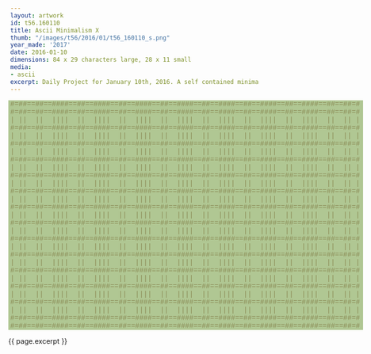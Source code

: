 ```yaml
---
layout: artwork
id: t56.160110
title: Ascii Minimalism X
thumb: "/images/t56/2016/01/t56_160110_s.png"
year_made: '2017'
date: 2016-01-10
dimensions: 84 x 29 characters large, 28 x 11 small
media:
- ascii
excerpt: Daily Project for January 10th, 2016. A self contained minimalist ascii artwork. Fonts and css styles are allowed and included on page. Adapts to mobile and laptop breakpoints.
---
```


<style>
    pre {
        background-color: #B0C793;
        color: #8A8A55;
        font-family: "Lucida Sans Typewriter","Lucida Typewriter",Courier,monospace;
        font-size: .875rem;
        padding: 0;
        overflow: hidden;
    }

    @media screen and (max-width: 600px) {
      .ascii-large {
        display: none;
      }
      pre {
        width: 15rem;
      }
    }
    @media screen and (min-width: 600px){
        .ascii-small {
          display: none;
      }
      pre {
        width: 44.5rem;
        padding-left: .25rem;
      }
    }
</style>

<pre class="ascii-large">
#=##==##==####==##==####==##==####==##==####==##==####==##==####==##==####==##==##=#
#=##==##==####==##==####==##==####==##==####==##==####==##==####==##==####==##==##=#
| ||  ||  ||||  ||  ||||  ||  ||||  ||  ||||  ||  ||||  ||  ||||  ||  ||||  ||  || |
#=##==##==####==##==####==##==####==##==####==##==####==##==####==##==####==##==##=#
| ||  ||  ||||  ||  ||||  ||  ||||  ||  ||||  ||  ||||  ||  ||||  ||  ||||  ||  || |
#=##==##==####==##==####==##==####==##==####==##==####==##==####==##==####==##==##=#
| ||  ||  ||||  ||  ||||  ||  ||||  ||  ||||  ||  ||||  ||  ||||  ||  ||||  ||  || |
#=##==##==####==##==####==##==####==##==####==##==####==##==####==##==####==##==##=#
| ||  ||  ||||  ||  ||||  ||  ||||  ||  ||||  ||  ||||  ||  ||||  ||  ||||  ||  || |
#=##==##==####==##==####==##==####==##==####==##==####==##==####==##==####==##==##=#
| ||  ||  ||||  ||  ||||  ||  ||||  ||  ||||  ||  ||||  ||  ||||  ||  ||||  ||  || |
#=##==##==####==##==####==##==####==##==####==##==####==##==####==##==####==##==##=#
| ||  ||  ||||  ||  ||||  ||  ||||  ||  ||||  ||  ||||  ||  ||||  ||  ||||  ||  || |
#=##==##==####==##==####==##==####==##==####==##==####==##==####==##==####==##==##=#
| ||  ||  ||||  ||  ||||  ||  ||||  ||  ||||  ||  ||||  ||  ||||  ||  ||||  ||  || |
#=##==##==####==##==####==##==####==##==####==##==####==##==####==##==####==##==##=#
| ||  ||  ||||  ||  ||||  ||  ||||  ||  ||||  ||  ||||  ||  ||||  ||  ||||  ||  || |
#=##==##==####==##==####==##==####==##==####==##==####==##==####==##==####==##==##=#
| ||  ||  ||||  ||  ||||  ||  ||||  ||  ||||  ||  ||||  ||  ||||  ||  ||||  ||  || |
#=##==##==####==##==####==##==####==##==####==##==####==##==####==##==####==##==##=#
| ||  ||  ||||  ||  ||||  ||  ||||  ||  ||||  ||  ||||  ||  ||||  ||  ||||  ||  || |
#=##==##==####==##==####==##==####==##==####==##==####==##==####==##==####==##==##=#
| ||  ||  ||||  ||  ||||  ||  ||||  ||  ||||  ||  ||||  ||  ||||  ||  ||||  ||  || |
#=##==##==####==##==####==##==####==##==####==##==####==##==####==##==####==##==##=#
| ||  ||  ||||  ||  ||||  ||  ||||  ||  ||||  ||  ||||  ||  ||||  ||  ||||  ||  || |
#=##==##==####==##==####==##==####==##==####==##==####==##==####==##==####==##==##=#
| ||  ||  ||||  ||  ||||  ||  ||||  ||  ||||  ||  ||||  ||  ||||  ||  ||||  ||  || |
#=##==##==####==##==####==##==####==##==####==##==####==##==####==##==####==##==##=#
#=##==##==####==##==####==##==####==##==####==##==####==##==####==##==####==##==##=#
</pre>

<pre class="ascii-small">
###==##==####==####==##==###
###==##==####==####==##==###
|||  ||  ||||  ||||  ||  |||
###==##==####==####==##==###
|||  ||  ||||  ||||  ||  |||
###==##==####==####==##==###
|||  ||  ||||  ||||  ||  |||
###==##==####==####==##==###
|||  ||  ||||  ||||  ||  |||
###==##==####==####==##==###
###==##==####==####==##==###
</pre>


{{ page.excerpt }}
